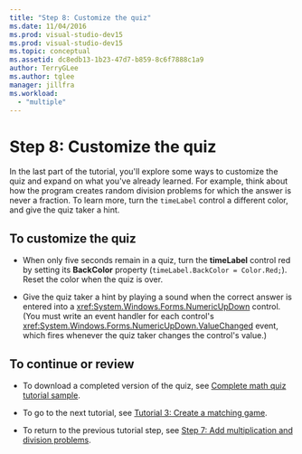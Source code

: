 ```yaml
---
title: "Step 8: Customize the quiz"
ms.date: 11/04/2016
ms.prod: visual-studio-dev15
ms.prod: visual-studio-dev15
ms.topic: conceptual
ms.assetid: dc8edb13-1b23-47d7-b859-8c6f7888c1a9
author: TerryGLee
ms.author: tglee
manager: jillfra
ms.workload:
  - "multiple"
---
```

# Step 8: Customize the quiz
In the last part of the tutorial, you'll explore some ways to customize the quiz and expand on what you've already learned. For example, think about how the program creates random division problems for which the answer is never a fraction. To learn more, turn the `timeLabel` control a different color, and give the quiz taker a hint.

## To customize the quiz

-   When only five seconds remain in a quiz, turn the **timeLabel** control red by setting its **BackColor** property (`timeLabel.BackColor = Color.Red;`). Reset the color when the quiz is over.

-   Give the quiz taker a hint by playing a sound when the correct answer is entered into a <xref:System.Windows.Forms.NumericUpDown> control. (You must write an event handler for each control's <xref:System.Windows.Forms.NumericUpDown.ValueChanged> event, which fires whenever the quiz taker changes the control's value.)

## To continue or review

-   To download a completed version of the quiz, see [Complete math quiz tutorial sample](https://code.msdn.microsoft.com/Complete-Math-Quiz-8581813c).

-   To go to the next tutorial, see [Tutorial 3: Create a matching game](../ide/tutorial-3-create-a-matching-game.md).

-   To return to the previous tutorial step, see [Step 7: Add multiplication and division problems](../ide/step-7-add-multiplication-and-division-problems.md).
